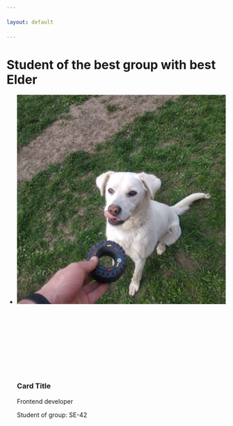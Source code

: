 ```yaml
---

layout: default

---
```


<h1>Student of the best group with best Elder</h1>
<html>
<div class ="content">
    <ul class="cards">
        <li>
<a class="card" style="width: fit-content; ">
    <img src="assets/images/img-dog2.jpg" class="card_image" alt="" />
    <div class="card__overlay">
      <div class="card__header">
        <svg class="card__arc" xmlns="http://www.w3.org/2000/svg"><path /></svg>                     
        <img class="card__thumb" src="assets/images/img.png" alt="" />
        <div class="card__header-text">
          <h3 class="card__title">Card Title</h3>            
          <span class="card__status">Frontend developer</span>
        </div>
      </div>
      <p class="card__description">Student of group: SE-42</p>
    </div>
  </a>  
  </li>
  </ul>
  </div>
  </html>
